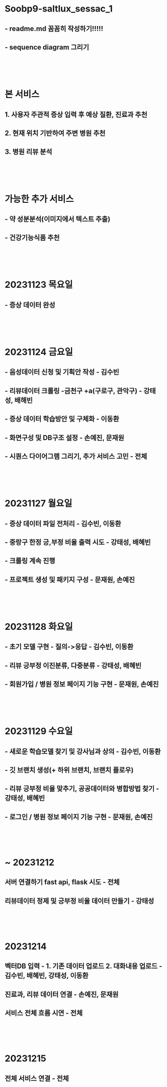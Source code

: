 # Soobp9-saltlux_sessac_1

## - readme.md 꼼꼼히 작성하기!!!!!
## - sequence diagram 그리기 <br><br><br><br>

# 본 서비스
## 1. 사용자 주관적 증상 입력 후 예상 질환, 진료과 추천
## 2. 현재 위치 기반하여 주변 병원 추천
## 3. 병원 리뷰 분석 <br><br><br><br>

# 가능한 추가 서비스
## - 약 성분분석(이미지에서 텍스트 추출)
## - 건강기능식품 추천 <br><br><br><br>

# 20231123 목요일
## - 증상 데이터 완성 <br><br><br><br>

# 20231124 금요일
## - 음성데이터 신청 및 기획안 작성 - 김수빈
## - 리뷰데이터 크롤링 -금천구 +a(구로구, 관악구) - 강태성, 배해빈
## - 증상 데이터 학습방안 및 구체화 - 이동환
## - 화면구성 및 DB구조 설정 - 손예진, 문재원
## - 시퀀스 다이어그램 그리기, 추가 서비스 고민 - 전체 <br><br><br><br>

# 20231127 월요일
## - 증상 데이터 파일 전처리 - 김수빈, 이동환
## - 중랑구 한정 긍,부정 비율 출력 시도 - 강태성, 배혜빈
## - 크롤링 계속 진행
## - 프로젝트 생성 및 패키지 구성 - 문재원, 손예진 <br><br><br><br>

# 20231128 화요일
## - 초기 모델 구현 - 질의->응답  - 김수빈, 이동환 
## - 리뷰 긍부정 이진분류, 다중분류 - 강태성, 배혜빈
## - 회원가입 / 병원 정보 페이지 기능 구현 - 문재원, 손예진 <br><br><br><br>

# 20231129 수요일
## - 새로운 학습모델 찾기 및 강사님과 상의  - 김수빈, 이동환
## - 깃 브랜치 생성(+ 하위 브랜치, 브랜치 플로우)
## - 리뷰 긍부정 비율 맞추기, 공공데이터와 병합방법 찾기 - 강태성, 배혜빈
## - 로그인 / 병원 정보 페이지 기능 구현 - 문재원, 손예진 <br><br><br><br>


# ~ 20231212 
## 서버 연결하기 fast api, flask 시도 - 전체
## 리뷰데이터 정제 및 긍부정 비율 데이터 만들기 - 강태성 <br><br><br><br>


# 20231214
## 벡터DB 입력 - 1. 기존 데이터 업로드 2. 대화내용 업로드 - 김수빈, 배혜빈, 강태성, 이동환
## 진료과, 리뷰 데이터 연결 - 손예진, 문재원
## 서비스 전체 흐름 시연 - 전체 <br><br><br><br>


# 20231215
## 전체 서비스 연결 - 전체
